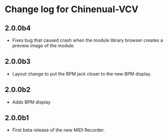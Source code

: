 # Change log for Chinenual-VCV

## 2.0.0b4

* Fixes bug that caused crash when the module library browser creates a preview image of the module.

## 2.0.0b3

* Layout change to put the BPM jack closer to the new BPM display. 

## 2.0.0b2

* Adds BPM display

## 2.0.0b1

* First beta release of the new MIDI Recorder.
